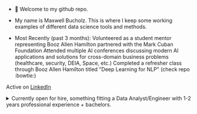 - 👋 Welcome to my github repo.

- My name is Maxwell Bucholz. This is where I keep some working examples of different data science tools and methods.
 
- Most Recently (past 3 months):
Volunteered as a student mentor representing Booz Allen Hamilton partnered with the Mark Cuban Foundation
Attended multiple AI conferences discussing modern AI applications and solutions for cross-domain business problems (healthcare, security, DEIA, Space, etc.)
Completed a refresher class through Booz Allen Hamilton titled "Deep Learning for NLP" (check repo :bowtie:)

Active on [LinkedIn](https://www.linkedin.com/in/maxwell-bucholz-18b67318a/)
<details>
    <summary>Currently open for hire, something fitting a Data Analyst/Engineer with 1-2 years professional experience + bachelors.</summary>

         As a Data Engineer at Booz Allen Hamilton (Sep 2022 - Present):
    Python, SQL, Databricks, Jupyter, Google Colab, Tableau
    APIs, Requests/Yapki, Pandas, Numpy, pickle, regex
    Monte Carlo and other statistical methods, vectorization of existing code
    Database stand-up, augmentation to existing data portfolio, automation for data ingest/output

         As an Intern at StreetShares (May - August 2019):
    Python, R, Tableau, Tableau Prep, Microsoft Suite
    Data Aggregation from seperate on-site servers through tableau prep to Tableau
    Presented final products to sales team and CFO
</details>

<!---
maxwellabgit/maxwellabgit is a ✨ special ✨ repository because its `README.md` (this file) appears on your GitHub profile.
You can click the Preview link to take a look at your changes.
--->
